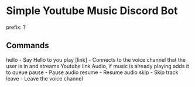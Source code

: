 # Simple Youtube Music Discord Bot

prefix: ?

## Commands

hello - Say Hello to you
play [link] - Connects to the voice channel that the user is in and streams Youtube link Audio, if music is already playing adds it to queue
pause - Pause audio
resume - Resume audio
skip - Skip track
leave - Leave the voice channel

